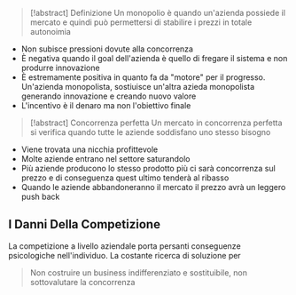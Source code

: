 
> [!abstract] Definizione
> Un monopolio è quando un'azienda possiede il mercato e quindi può permettersi di stabilire i prezzi in totale autonoimia

- Non subisce pressioni dovute alla concorrenza
- È negativa quando il goal dell'azienda è quello di fregare il sistema e non produrre innovazione
- È estremamente positiva in quanto fa da "motore" per il progresso. Un'azienda monopolista, sostiuisce un'altra azieda monopolista generando innovazione e creando nuovo valore
- L'incentivo è il denaro ma non l'obiettivo finale

> [!abstract] Concorrenza perfetta
> Un mercato in concorrenza perfetta si verifica quando tutte le aziende soddisfano uno stesso bisogno

- Viene trovata una nicchia profittevole
- Molte aziende entrano nel settore saturandolo
- Più aziende producono lo stesso prodotto più ci sarà concorrenza sul prezzo e di conseguenza quest ultimo tenderà al ribasso
- Quando le aziende abbandoneranno il mercato il prezzo avrà un leggero push back

## I Danni Della Competizione

La competizione a livello aziendale porta persanti conseguenze psicologiche nell'individuo. La costante ricerca di soluzione per 

> Non costruire un business indifferenziato e sostituibile, non sottovalutare la concorrenza